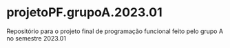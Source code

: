 # projetoPF.grupoA.2023.01
Repositório para o projeto final de programação funcional feito pelo grupo A no semestre 2023.01
